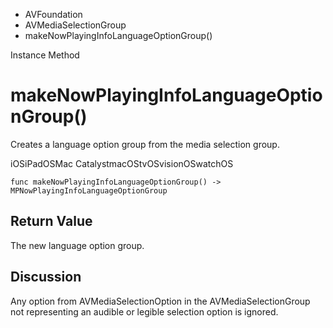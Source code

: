 

- AVFoundation
- AVMediaSelectionGroup
-  makeNowPlayingInfoLanguageOptionGroup() 

Instance Method

# makeNowPlayingInfoLanguageOptionGroup()

Creates a language option group from the media selection group.

iOSiPadOSMac CatalystmacOStvOSvisionOSwatchOS

``` source
func makeNowPlayingInfoLanguageOptionGroup() -> MPNowPlayingInfoLanguageOptionGroup
```

## Return Value

The new language option group.

## Discussion

Any option from AVMediaSelectionOption in the AVMediaSelectionGroup not representing an audible or legible selection option is ignored.

